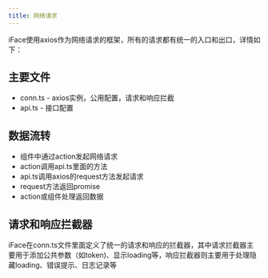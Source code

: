```yaml
---
title: 网络请求
---
```


iFace使用axios作为网络请求的框架，所有的请求都有统一的入口和出口，详情如下：

## 主要文件
- conn.ts - axios实例，公用配置，请求和响应拦截
- api.ts - 接口配置

## 数据流转
- 组件中通过action发起网络请求
- action调用api.ts里面的方法
- api.ts调用axios的request方法发起请求
- request方法返回promise
- action或组件处理返回数据

## 请求和响应拦截器
iFace在conn.ts文件里面定义了统一的请求和响应的拦截器，其中请求拦截器主要用于添加公共参数（如token)、显示loading等，响应拦截器则主要用于处理隐藏loading、错误提示、日志记录等

